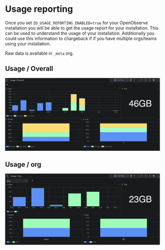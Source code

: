 # Usage reporting


Once you set `ZO_USAGE_REPORTING_ENABLED=true` for your OpenObserve installation you will be able to get the usage report for your installation. This can be used to understand the usage of your installation. Additionally you could use this information to chargeback if if you have multiple orgs/teams using your installation.

Raw data is available in `_meta` org.

## Usage / Overall

![Usage report](./screenshots/usage_overall.png)

## Usage / org

![Usage report](./screenshots/usage_org.png)


